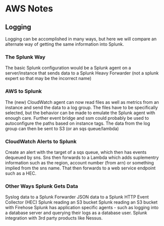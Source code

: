 # AWS Notes
## Logging
Logging can be accomplished in many ways, but here we will compare an alternate way of getting the same information into Splunk.
### The Splunk Way
The basic Splunk configuration would be a Splunk agent on a server/instance that sends data to a Splunk Heavy Forwarder (not a splunk expert so that may be the incorrect name)
### AWS to Splunk
The (new) CloudWatch agent can now read files as well as metrics from an instance and send the data to a log group. The files have to be specifically selected, but the behavior can be made to emulate the Splunk agent with enough care. Further event bridge and ssm could probably be used to autoconfigure the paths based on instance tags.
The data from the log group can then be sent to S3 (or an sqs queue/lambda)
### CloudWatch Alerts to Splunk
Create an alert with the target of a sqs queue, which then has events dequeued by sns. Sns then forwards to a Lambda which adds suplementry information such as the region, account number (from arn) or something implied from the sns name. That then forwards to a web service endpoint such as a HEC.
### Other Ways Splunk Gets Data
Syslog data to a Splunk Forwarder
JSON data to a Splunk HTTP Event Collector (HEC)
Splunk reading an S3 bucket
Splunk reading an S3 bucket with Firehose
Splunk has application specific agents - such as logging into a database server and querying their logs as a database user.
Splunk integration with 3rd party products like Nessus.

